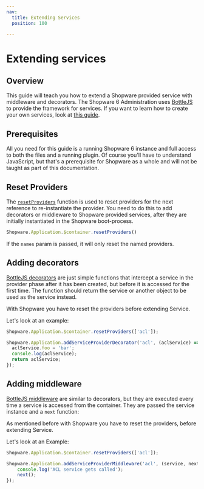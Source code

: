 ```yaml
---
nav:
  title: Extending Services
  position: 100

---
```


# Extending services

## Overview

This guide will teach you how to extend a Shopware provided service with middleware and decorators.
The Shopware 6 Administration uses [BottleJS](https://github.com/young-steveo/bottlejs) to provide the framework for services.
If you want to learn how to create your own services, look at [this guide](./add-custom-service.md).

## Prerequisites

All you need for this guide is a running Shopware 6 instance and full access to both the files and a running plugin. Of course you'll have to understand JavaScript, but that's a prerequisite for Shopware as a whole and will not be taught as part of this documentation.

## Reset Providers

The [`resetProviders`](https://github.com/young-steveo/bottlejs#resetprovidersnames) function is used to reset providers for the next reference to re-instantiate the provider.
You need to do this to add decorators or middleware to Shopware provided services, after they are initially instantiated in the Shopware boot-process.

```javascript
Shopware.Application.$container.resetProviders()
```

If the `names` param is passed, it will only reset the named providers.

## Adding decorators

[BottleJS decorators](https://github.com/young-steveo/bottlejs#decorators) are just simple functions that intercept a service in the provider phase after it has been created, but before it is accessed for the first time.
The function should return the service or another object to be used as the service instead.

With Shopware you have to reset the providers before extending Service.

Let's look at an example:

```javascript
Shopware.Application.$container.resetProviders(['acl']);

Shopware.Application.addServiceProviderDecorator('acl', (aclService) => {
  aclService.foo = 'bar';
  console.log(aclService);
  return aclService;
});
```

## Adding middleware

[BottleJS middleware](https://github.com/young-steveo/bottlejs#middleware) are similar to decorators, but they are executed every time a service is accessed from the container.
They are passed the service instance and a `next` function:

As mentioned before with Shopware you have to reset the providers, before extending Service.

Let's look at an Example:

```javascript
Shopware.Application.$container.resetProviders(['acl']);

Shopware.Application.addServiceProviderMiddleware('acl', (service, next) => {
    console.log('ACL service gets called');
    next();
});
```
